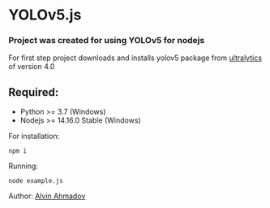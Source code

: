# YOLOv5.js

### Project was created for using YOLOv5 for nodejs

For first step project downloads and installs yolov5 package from [ultralytics](https://github.com/ultralytics/yolov5) of version 4.0

## Required:
 - Python >= 3.7 (Windows)
 - Nodejs >= 14.16.0 Stable (Windows)

For installation:
```
npm i
```

Running:
```
node example.js
```

Author: [Alvin Ahmadov](https://www.github.com/alvinahmadov)